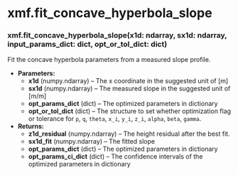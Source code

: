 # xmf.fit_concave_hyperbola_slope

### xmf.fit_concave_hyperbola_slope(x1d: ndarray, sx1d: ndarray, input_params_dict: dict, opt_or_tol_dict: dict)

Fit the concave hyperbola parameters from a measured slope profile.

* **Parameters:**
  * **x1d** (numpy.ndarray) – The x coordinate in the suggested unit of [m]
  * **sx1d** (numpy.ndarray) – The measured slope in the suggested unit of [m/m]
  * **opt_params_dict** (dict) – The optimized parameters in dictionary
  * **opt_or_tol_dict** (dict) – The structure to set whether optimization flag or tolerance for
    `p`, `q`, `theta`, `x_i`, `y_i`, `z_i`, `alpha`, `beta`, `gamma`.
* **Returns:**
  * **z1d_residual** (numpy.ndarray) – The height residual after the best fit.
  * **sx1d_fit** (numpy.ndarray) – The fitted slope
  * **opt_params_dict** (dict) – The optimized parameters in dictionary
  * **opt_params_ci_dict** (dict) – The confidence intervals of the optimized parameters in dictionary
